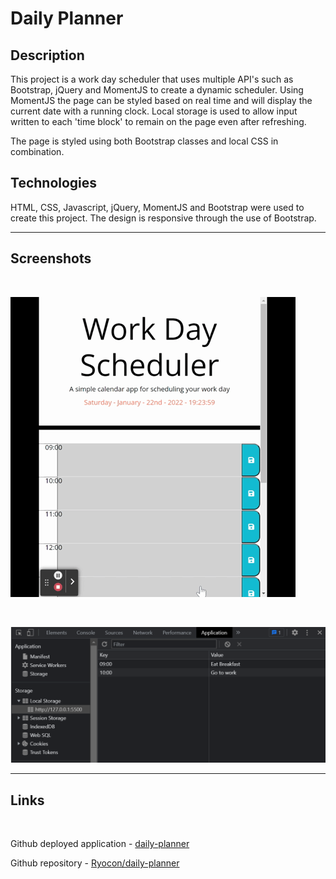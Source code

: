 # Daily Planner


## Description
This project is a work day scheduler that uses multiple API's such as Bootstrap, jQuery and MomentJS to create a dynamic scheduler. Using MomentJS the page can be styled based on real time and will display the current date with a running clock. Local storage is used to allow input written to each 'time block' to remain on the page even after refreshing.

The page is styled using both Bootstrap classes and local CSS in combination.

## Technologies
HTML, CSS, Javascript, jQuery, MomentJS and Bootstrap were used to create this project. The design is responsive through the use of Bootstrap.

---


## Screenshots

<br>

![working example in a gif](screenshots/work-day-scheduler.gif)

<br>

![local storage example](screenshots/local-storage-example.PNG)


---

## Links

<br>

Github deployed application - [daily-planner](https://ryocon.github.io/daily-planner/)

Github repository - [Ryocon/daily-planner](https://github.com/Ryocon/daily-planner)
